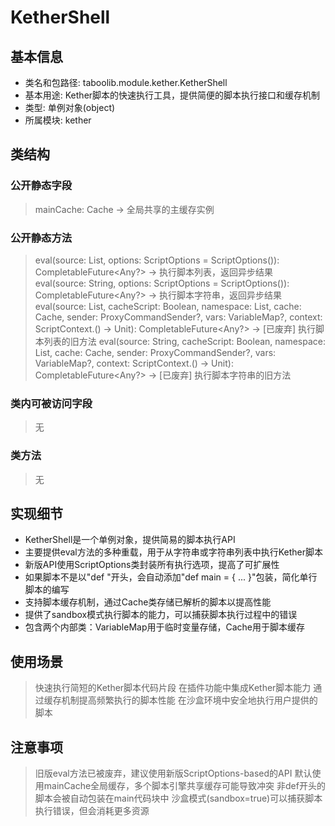 # KetherShell

## 基本信息
- 类名和包路径: taboolib.module.kether.KetherShell
- 基本用途: Kether脚本的快速执行工具，提供简便的脚本执行接口和缓存机制
- 类型: 单例对象(object)
- 所属模块: kether

## 类结构
### 公开静态字段
> mainCache: Cache -> 全局共享的主缓存实例

### 公开静态方法
> eval(source: List<String>, options: ScriptOptions = ScriptOptions()): CompletableFuture<Any?> -> 执行脚本列表，返回异步结果
> eval(source: String, options: ScriptOptions = ScriptOptions()): CompletableFuture<Any?> -> 执行脚本字符串，返回异步结果
> eval(source: List<String>, cacheScript: Boolean, namespace: List<String>, cache: Cache, sender: ProxyCommandSender?, vars: VariableMap?, context: ScriptContext.() -> Unit): CompletableFuture<Any?> -> [已废弃] 执行脚本列表的旧方法
> eval(source: String, cacheScript: Boolean, namespace: List<String>, cache: Cache, sender: ProxyCommandSender?, vars: VariableMap?, context: ScriptContext.() -> Unit): CompletableFuture<Any?> -> [已废弃] 执行脚本字符串的旧方法

### 类内可被访问字段
> 无

### 类方法
> 无

## 实现细节
- KetherShell是一个单例对象，提供简易的脚本执行API
- 主要提供eval方法的多种重载，用于从字符串或字符串列表中执行Kether脚本
- 新版API使用ScriptOptions类封装所有执行选项，提高了可扩展性
- 如果脚本不是以"def "开头，会自动添加"def main = { ... }"包装，简化单行脚本的编写
- 支持脚本缓存机制，通过Cache类存储已解析的脚本以提高性能
- 提供了sandbox模式执行脚本的能力，可以捕获脚本执行过程中的错误
- 包含两个内部类：VariableMap用于临时变量存储，Cache用于脚本缓存

## 使用场景
> 快速执行简短的Kether脚本代码片段
> 在插件功能中集成Kether脚本能力
> 通过缓存机制提高频繁执行的脚本性能
> 在沙盒环境中安全地执行用户提供的脚本

## 注意事项
> 旧版eval方法已被废弃，建议使用新版ScriptOptions-based的API
> 默认使用mainCache全局缓存，多个脚本引擎共享缓存可能导致冲突
> 非def开头的脚本会被自动包装在main代码块中
> 沙盒模式(sandbox=true)可以捕获脚本执行错误，但会消耗更多资源
